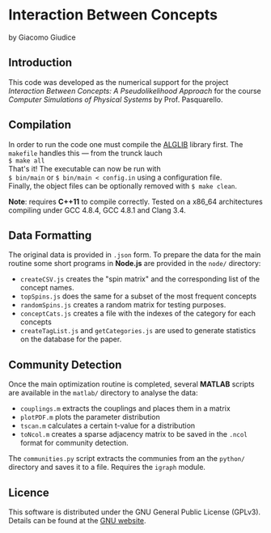 # Interaction Between Concepts
by Giacomo Giudice

## Introduction
This code was developed as the numerical support for the project _Interaction Between Concepts: A Pseudolikelihood Approach_ for the course _Computer Simulations of Physical Systems_ by Prof. Pasquarello.

## Compilation
In order to run the code one must compile the [ALGLIB](http://www.alglib.net/) library first. The `makefile` handles this &mdash; from the trunck lauch  
`$ make all`  
That's it! The executable can now be run with  
`$ bin/main` or `$ bin/main < config.in` using a configuration file.  
Finally, the object files can be optionally removed with `$ make clean`.

__Note__: requires __C++11__ to compile correctly. Tested on a x86_64 architectures compiling under GCC 4.8.4, GCC 4.8.1 and Clang 3.4.

## Data Formatting
The original data is provided in `.json` form. To prepare the data for the main routine some short programs in __Node.js__ are provided in the `node/` directory:
- `createCSV.js` creates the "spin matrix" and the corresponding list of the concept names. 
- `topSpins.js` does the same for a subset of the most frequent concepts
- `randomSpins.js` creates a random matrix for testing purposes.
- `conceptCats.js` creates a file with the indexes of the category for each concepts
- `createTagList.js` and `getCategories.js` are used to generate statistics on the database for the paper.

## Community Detection
Once the main optimization routine is completed, several __MATLAB__ scripts are available in the `matlab/` directory to analyse the data:
- `couplings.m` extracts the couplings and places them in a matrix
- `plotPDF.m` plots the parameter distribution
- `tscan.m` calculates a certain t-value for a distribution
- `toNcol.m` creates a sparse adjacency matrix to be saved in the `.ncol` format for community detection.

The `communities.py` script extracts the communies from an  the `python/` directory and saves it to a file. Requires the `igraph` module.

## Licence
This software is distributed under the GNU General Public License (GPLv3). Details can be found at the [GNU website](http://www.gnu.org/licenses/gpl.html).
